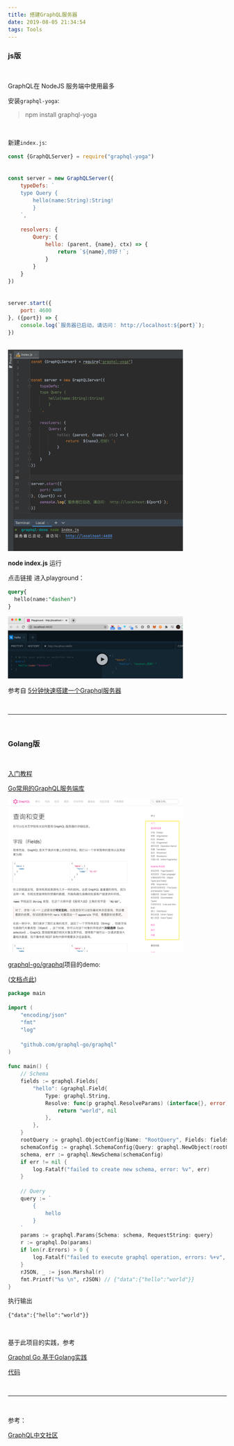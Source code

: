 ```yaml
---
title: 搭建GraphQL服务器
date: 2019-08-05 21:34:54
tags: Tools
---
```




### js版

<br>

GraphQL在 NodeJS 服务端中使用最多



安装`graphql-yoga`:

> npm install graphql-yoga


<br>

新建`index.js`:


```js
const {GraphQLServer} = require("graphql-yoga")


const server = new GraphQLServer({
    typeDefs: `
    type Query {
        hello(name:String):String!
        } 
    `,

    resolvers: {
        Query: {
            hello: (parent, {name}, ctx) => {
                return `${name},你好！`;
            }
        }
    }
})


server.start({
    port: 4600
}, ({port}) => {
    console.log(`服务器已启动，请访问： http://localhost:${port}`);
})

```

<br>

<img src="搭建GraphQL服务器/0.png" width = 80% height = 50% />


**node index.js** 运行

点击链接 进入playground：


```sql
query{
  hello(name:"dashen")
}
```


<img src="搭建GraphQL服务器/1.png" width = 80% height = 50% />



参考自 [5分钟快速搭建一个Graphql服务器](https://www.bilibili.com/video/BV1db41137BT)

<br>

---


<br>

### Golang版

<br>

[入门教程](https://graphql.cn/learn/)

[Go常用的GraphQL服务端库](https://graphql.cn/code/#go)



<img src="搭建GraphQL服务器/2.png" width = 80% height = 50% />



[graphql-go/graphql](https://github.com/graphql-go/graphql)项目的demo:


([文档点此](https://pkg.go.dev/github.com/graphql-go/graphql))

```go
package main

import (
	"encoding/json"
	"fmt"
	"log"

	"github.com/graphql-go/graphql"
)

func main() {
	// Schema
	fields := graphql.Fields{
		"hello": &graphql.Field{
			Type: graphql.String,
			Resolve: func(p graphql.ResolveParams) (interface{}, error) {
				return "world", nil
			},
		},
	}
	rootQuery := graphql.ObjectConfig{Name: "RootQuery", Fields: fields}
	schemaConfig := graphql.SchemaConfig{Query: graphql.NewObject(rootQuery)}
	schema, err := graphql.NewSchema(schemaConfig)
	if err != nil {
		log.Fatalf("failed to create new schema, error: %v", err)
	}

	// Query
	query := `
		{
			hello
		}
	`
	params := graphql.Params{Schema: schema, RequestString: query}
	r := graphql.Do(params)
	if len(r.Errors) > 0 {
		log.Fatalf("failed to execute graphql operation, errors: %+v", r.Errors)
	}
	rJSON, _ := json.Marshal(r)
	fmt.Printf("%s \n", rJSON) // {"data":{"hello":"world"}}
}

```

执行输出 

`{"data":{"hello":"world"}} `


<br>


基于此项目的实践，参考

[Graphql Go 基于Golang实践](https://www.jianshu.com/p/16719baa1713)

[代码](https://github.com/gopherteam/graphql-server-go)



<br>

---

<br>


参考：

[GraphQL中文社区](https://graphql.cn/)